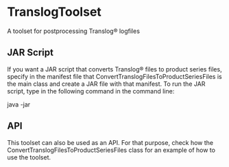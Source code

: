 # TranslogToolset
A toolset for postprocessing Translog® logfiles

## JAR Script

If you want a JAR script that converts Translog® files to product series files, specify in the manifest file that ConvertTranslogFilesToProductSeriesFiles is the main class and create a JAR file with that manifest. To run the JAR script, type in the following command in the command line:

java -jar <name-of-jar-file> <translog-file-to-convert>

## API

This toolset can also be used as an API. For that purpose, check how the ConvertTranslogFilesToProductSeriesFiles class for an example of how to use the toolset.
